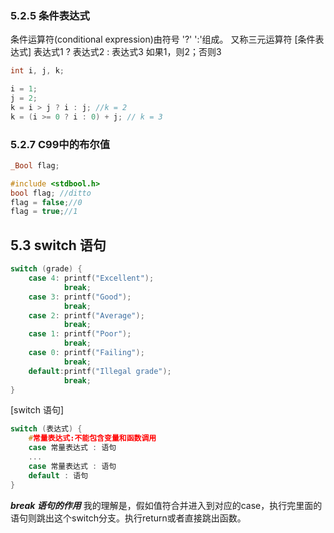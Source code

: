 ### 5.2.5 条件表达式
条件运算符(conditional expression)由符号 '?' ':'组成。
又称三元运算符
[条件表达式] 表达式1 ? 表达式2 : 表达式3
如果1，则2；否则3
```c
int i, j, k;

i = 1;
j = 2;
k = i > j ? i : j; //k = 2 
k = (i >= 0 ? i : 0) + j; // k = 3
```

### 5.2.7 C99中的布尔值
```c
_Bool flag;

#include <stdbool.h>
bool flag; //ditto
flag = false;//0
flag = true;//1
```

## 5.3 switch 语句
```c
switch (grade) {
    case 4: printf("Excellent");
            break;
    case 3: printf("Good");
            break;
    case 2: printf("Average");
            break;
    case 1: printf("Poor");
            break;
    case 0: printf("Failing");
            break;
    default:printf("Illegal grade");
            break;
}
```

[switch 语句]
```c
switch (表达式) { 
    #常量表达式:不能包含变量和函数调用
    case 常量表达式 : 语句 
    ... 
    case 常量表达式 : 语句 
    default : 语句 
} 
```

***break 语句的作用***
我的理解是，假如值符合并进入到对应的case，执行完里面的语句则跳出这个switch分支。执行return或者直接跳出函数。

